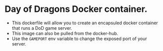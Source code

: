 # Day of Dragons Docker container.
- This dockerfile will allow you to create an encapsuled docker container that runs a DoD game server.
- This image can also be pulled from the docker-hub.
- Use the ```GAMEPORT``` env variable to change the exposed port of your server.
